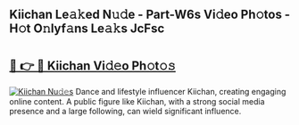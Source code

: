 ## Kiichan Le𝚊𝚔ed N𝚞𝚍e - Part-W6s Vi𝚍eo Ph𝚘tos - H𝚘t O𝚗lyf𝚊ns Le𝚊𝚔s JcFsc

# <h2><a href="http://hf0h7o.feru.top/?c=Kiichan">🔗 👉 🔴 Kiichan Vi𝚍𝚎o Ph𝚘t𝚘𝚜</a></h2>

[![Kiichan Nu𝚍𝚎s](https://i.imgur.com/0TWrTi3.gif)](http://hf0h7o.feru.top/?c=Kiichan)
Dance and lifestyle influencer Kiichan, creating engaging online content. A public figure like Kiichan, with a strong social media presence and a large following, can wield significant influence. 
